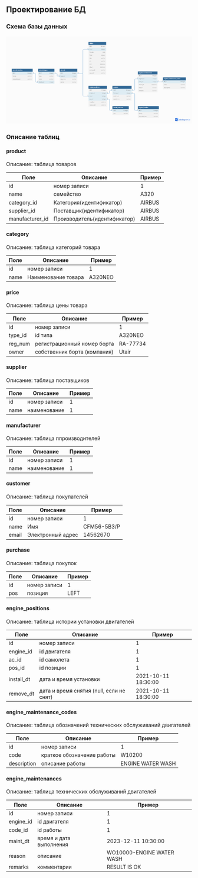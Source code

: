## Проектирование БД

### Схема базы данных
![Схема базы данных](images/db.png)

### Описание таблиц

#### product
Описание: таблица товаров

| Поле             | Описание                     | Пример |
|------------------|------------------------------|--------|
| id               | номер записи                 | 1      |
| name             | семейство                    | A320   |
| category_id      | Категория(идентификатор)     | AIRBUS |
| supplier_id      | Поставщик(идентификатор)     | AIRBUS |
| manufacturer_id  | Производитель(идентификатор) | AIRBUS |

#### category
Описание: таблица категорий товара

| Поле      | Описание                    | Пример  |
|-----------|-----------------------------|---------|
| id        | номер записи                | 1       |
| name      | Наименование товара         | A320NEO |


#### price
Описание: таблица цены товара

| Поле    | Описание                     | Пример   |
|---------|------------------------------|----------|
| id      | номер записи                 | 1        |
| type_id | id типа                      | A320NEO  |
| reg_num | регистрационный номер борта  | RA-77734 |
| owner   | собственник борта (компания) | Utair    |

#### supplier
Описание: таблица поставщиков

| Поле      | Описание        | Пример  |
|-----------|-----------------|---------|
| id        | номер записи    | 1       |
| name      | наименование    | 1       |

#### manufacturer
Описание: таблица ппроизводителей

| Поле      | Описание        | Пример  |
|-----------|-----------------|---------|
| id        | номер записи    | 1       |
| name      | наименование    | 1       |

#### customer
Описание: таблица покупателей

| Поле       | Описание            | Пример      |
|------------|---------------------|-------------|
| id         | номер записи        | 1           |
| name       | Имя                 | CFM56-5B3/P |
| email      | Электронный адрес   | 14562670    |

#### purchase
Описание: таблица покупок

| Поле | Описание     | Пример |
|------|--------------|--------|
| id   | номер записи | 1      |
| pos  | позиция      | LEFT   |

#### engine_positions
Описание: таблица истории установки двигателей

| Поле       | Описание                                 | Пример              |
|------------|------------------------------------------|---------------------|
| id         | номер записи                             | 1                   |
| engine_id  | id двигателя                             | 1                   |
| ac_id      | id самолета                              | 1                   |
| pos_id     | id позиции                               | 1                   |
| install_dt | дата и время установки                   | 2021-10-11 18:30:00 |
| remove_dt  | дата и время снятия (null, если не снят) | 2021-10-11 18:30:00 |

#### engine_maintenance_codes
Описание: таблица обозначений технических обслуживаний двигателей

| Поле        | Описание                   | Пример            |
|-------------|----------------------------|-------------------|
| id          | номер записи               | 1                 |
| code        | краткое обозначение работы | W10200            |
| description | описание работы            | ENGINE WATER WASH |

#### engine_maintenances
Описание: таблица технических обслуживаний двигателей

| Поле      | Описание                | Пример                    |
|-----------|-------------------------|---------------------------|
| id        | номер записи            | 1                         |
| engine_id | id двигателя            | 1                         |
| code_id   | id работы               | 1                         |
| maint_dt  | время и дата выполнения | 2023-12-11 10:30:00       |
| reason    | описание                | WO10000-ENGINE WATER WASH |
| remarks   | комментарии             | RESULT IS OK              |
